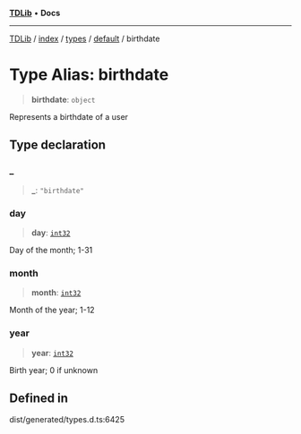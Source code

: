[**TDLib**](../../../../../../README.md) • **Docs**

***

[TDLib](../../../../../../modules.md) / [index](../../../../../README.md) / [types](../../../README.md) / [default](../README.md) / birthdate

# Type Alias: birthdate

> **birthdate**: `object`

Represents a birthdate of a user

## Type declaration

### \_

> **\_**: `"birthdate"`

### day

> **day**: [`int32`](int32-1.md)

Day of the month; 1-31

### month

> **month**: [`int32`](int32-1.md)

Month of the year; 1-12

### year

> **year**: [`int32`](int32-1.md)

Birth year; 0 if unknown

## Defined in

dist/generated/types.d.ts:6425
